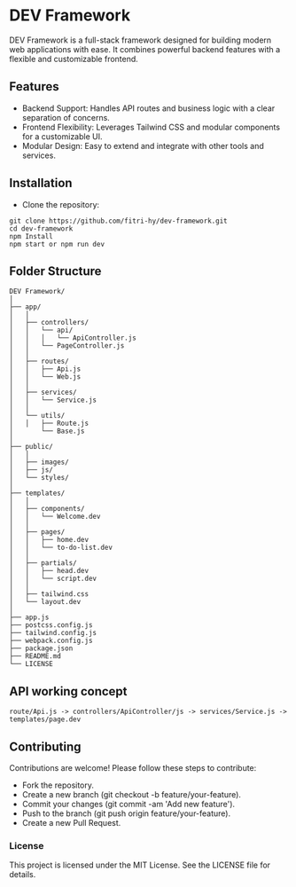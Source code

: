 # DEV Framework
DEV Framework is a full-stack framework designed for building modern web applications with ease. It combines powerful backend features with a flexible and customizable frontend.

## Features
- Backend Support: Handles API routes and business logic with a clear separation of concerns.
- Frontend Flexibility: Leverages Tailwind CSS and modular components for a customizable UI.
- Modular Design: Easy to extend and integrate with other tools and services.

## Installation
- Clone the repository:
```
git clone https://github.com/fitri-hy/dev-framework.git
cd dev-framework
npm Install
npm start or npm run dev
```

## Folder Structure
```
DEV Framework/
│
├── app/
│   │
│   ├── controllers/
│   │	└── api/
│   │	│	└── ApiController.js
│   │	└── PageController.js
│   │
│   ├── routes/
│   │	├── Api.js
│   │	└── Web.js
│   │
│   ├── services/
│   │	└── Service.js
│   │
│   └── utils/
│   │	├── Route.js
│    	└── Base.js
│
├── public/
│   │
│   ├── images/
│   ├── js/
│   └── styles/
│
├── templates/
│   │
│   ├── components/
│   │   └── Welcome.dev
│   │
│   ├── pages/
│   │   ├── home.dev
│   │   └── to-do-list.dev
│   │
│   ├── partials/
│   │   ├── head.dev
│   │   └── script.dev
│   │
│   ├── tailwind.css
│   └── layout.dev
│
├── app.js
├── postcss.config.js
├── tailwind.config.js
├── webpack.config.js
├── package.json
├── README.md
└── LICENSE
```

## API working concept

`route/Api.js -> controllers/ApiController/js -> services/Service.js -> templates/page.dev`

## Contributing
Contributions are welcome! Please follow these steps to contribute:
- Fork the repository.
- Create a new branch (git checkout -b feature/your-feature).
- Commit your changes (git commit -am 'Add new feature').
- Push to the branch (git push origin feature/your-feature).
- Create a new Pull Request.

### License
This project is licensed under the MIT License. See the LICENSE file for details.